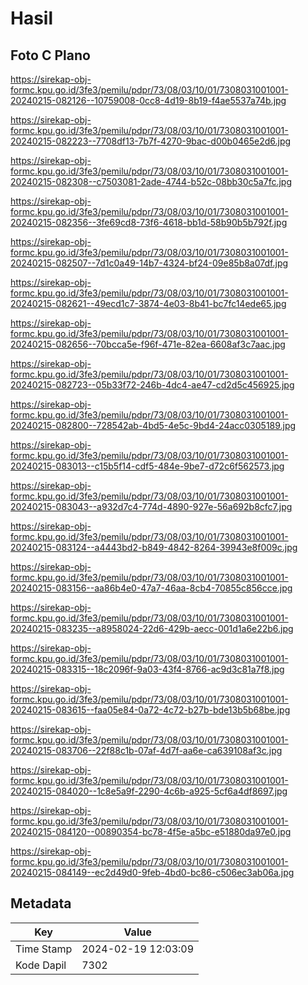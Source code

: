 # Hasil

## Foto C Plano

https://sirekap-obj-formc.kpu.go.id/3fe3/pemilu/pdpr/73/08/03/10/01/7308031001001-20240215-082126--10759008-0cc8-4d19-8b19-f4ae5537a74b.jpg

https://sirekap-obj-formc.kpu.go.id/3fe3/pemilu/pdpr/73/08/03/10/01/7308031001001-20240215-082223--7708df13-7b7f-4270-9bac-d00b0465e2d6.jpg

https://sirekap-obj-formc.kpu.go.id/3fe3/pemilu/pdpr/73/08/03/10/01/7308031001001-20240215-082308--c7503081-2ade-4744-b52c-08bb30c5a7fc.jpg

https://sirekap-obj-formc.kpu.go.id/3fe3/pemilu/pdpr/73/08/03/10/01/7308031001001-20240215-082356--3fe69cd8-73f6-4618-bb1d-58b90b5b792f.jpg

https://sirekap-obj-formc.kpu.go.id/3fe3/pemilu/pdpr/73/08/03/10/01/7308031001001-20240215-082507--7d1c0a49-14b7-4324-bf24-09e85b8a07df.jpg

https://sirekap-obj-formc.kpu.go.id/3fe3/pemilu/pdpr/73/08/03/10/01/7308031001001-20240215-082621--49ecd1c7-3874-4e03-8b41-bc7fc14ede65.jpg

https://sirekap-obj-formc.kpu.go.id/3fe3/pemilu/pdpr/73/08/03/10/01/7308031001001-20240215-082656--70bcca5e-f96f-471e-82ea-6608af3c7aac.jpg

https://sirekap-obj-formc.kpu.go.id/3fe3/pemilu/pdpr/73/08/03/10/01/7308031001001-20240215-082723--05b33f72-246b-4dc4-ae47-cd2d5c456925.jpg

https://sirekap-obj-formc.kpu.go.id/3fe3/pemilu/pdpr/73/08/03/10/01/7308031001001-20240215-082800--728542ab-4bd5-4e5c-9bd4-24acc0305189.jpg

https://sirekap-obj-formc.kpu.go.id/3fe3/pemilu/pdpr/73/08/03/10/01/7308031001001-20240215-083013--c15b5f14-cdf5-484e-9be7-d72c6f562573.jpg

https://sirekap-obj-formc.kpu.go.id/3fe3/pemilu/pdpr/73/08/03/10/01/7308031001001-20240215-083043--a932d7c4-774d-4890-927e-56a692b8cfc7.jpg

https://sirekap-obj-formc.kpu.go.id/3fe3/pemilu/pdpr/73/08/03/10/01/7308031001001-20240215-083124--a4443bd2-b849-4842-8264-39943e8f009c.jpg

https://sirekap-obj-formc.kpu.go.id/3fe3/pemilu/pdpr/73/08/03/10/01/7308031001001-20240215-083156--aa86b4e0-47a7-46aa-8cb4-70855c856cce.jpg

https://sirekap-obj-formc.kpu.go.id/3fe3/pemilu/pdpr/73/08/03/10/01/7308031001001-20240215-083235--a8958024-22d6-429b-aecc-001d1a6e22b6.jpg

https://sirekap-obj-formc.kpu.go.id/3fe3/pemilu/pdpr/73/08/03/10/01/7308031001001-20240215-083315--18c2096f-9a03-43f4-8766-ac9d3c81a7f8.jpg

https://sirekap-obj-formc.kpu.go.id/3fe3/pemilu/pdpr/73/08/03/10/01/7308031001001-20240215-083615--faa05e84-0a72-4c72-b27b-bde13b5b68be.jpg

https://sirekap-obj-formc.kpu.go.id/3fe3/pemilu/pdpr/73/08/03/10/01/7308031001001-20240215-083706--22f88c1b-07af-4d7f-aa6e-ca639108af3c.jpg

https://sirekap-obj-formc.kpu.go.id/3fe3/pemilu/pdpr/73/08/03/10/01/7308031001001-20240215-084020--1c8e5a9f-2290-4c6b-a925-5cf6a4df8697.jpg

https://sirekap-obj-formc.kpu.go.id/3fe3/pemilu/pdpr/73/08/03/10/01/7308031001001-20240215-084120--00890354-bc78-4f5e-a5bc-e51880da97e0.jpg

https://sirekap-obj-formc.kpu.go.id/3fe3/pemilu/pdpr/73/08/03/10/01/7308031001001-20240215-084149--ec2d49d0-9feb-4bd0-bc86-c506ec3ab06a.jpg


## Metadata

| Key        | Value               |
| ---------- | ------------------- |
| Time Stamp | 2024-02-19 12:03:09 |
| Kode Dapil | 7302                |



